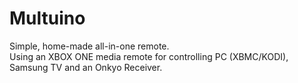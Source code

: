 # Multuino
Simple, home-made all-in-one remote.   
Using an XBOX ONE media remote for controlling PC (XBMC/KODI), Samsung TV and an Onkyo Receiver.


